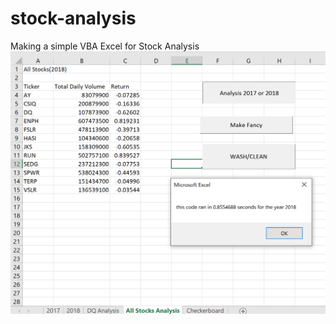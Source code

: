 # stock-analysis
Making a simple VBA Excel for Stock Analysis
![Capture](https://github.com/jamesmoonusa/stock-analysis/blob/main/Stock_Capture.PNG)
